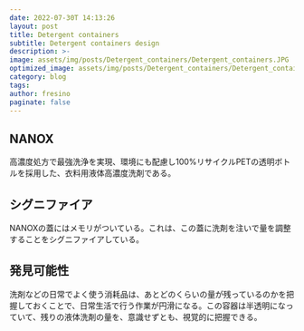 ```yaml
---
date: 2022-07-30T 14:13:26
layout: post
title: Detergent containers
subtitle: Detergent containers design
description: >-
image: assets/img/posts/Detergent_containers/Detergent_containers.JPG
optimized_image: assets/img/posts/Detergent_containers/Detergent_containers_resized_thumbnail.JPG
category: blog
tags: 
author: fresino
paginate: false
---
```


## NANOX

高濃度処方で最強洗浄を実現、環境にも配慮し100%リサイクルPETの透明ボトルを採用した、衣料用液体高濃度洗剤である。


## シグニファイア

NANOXの蓋にはメモリがついている。これは、この蓋に洗剤を注いで量を調整することをシグニファイアしている。

## 発見可能性

洗剤などの日常でよく使う消耗品は、あとどのくらいの量が残っているのかを把握しておくことで、日常生活で行う作業が円滑になる。この容器は半透明になっていて、残りの液体洗剤の量を、意識せずとも、視覚的に把握できる。